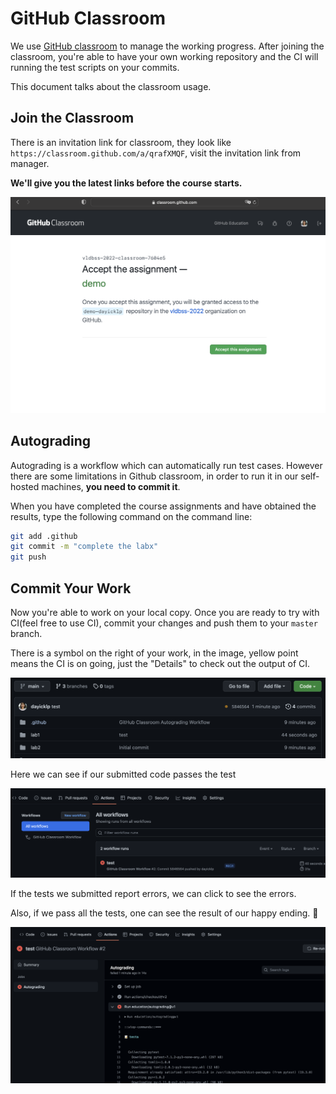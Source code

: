 # GitHub Classroom

We use [GitHub classroom](https://classroom.github.com/) to manage the working progress. After joining the classroom, you're able to have your own working repository and the CI will running the test scripts on your commits.

This document talks about the classroom usage.

## Join the Classroom

There is an invitation link for classroom, they look like `https://classroom.github.com/a/qrafXMQF`, visit the invitation link from manager.

**We'll give you the latest links before the course starts.**

![](./image/join_classroom.png)

## Autograding

Autograding is a workflow which can automatically run test cases. However there are some limitations in Github classroom, in order to run it in our self-hosted machines, **you need to commit it**.

When you have completed the course assignments and have obtained the results, type the following command on the command line:

```sh
git add .github
git commit -m "complete the labx"
git push
```

## Commit Your Work

Now you're able to work on your local copy. Once you are ready to try with CI(feel free to use CI), commit your changes and push them to your `master` branch.

There is a symbol on the right of your work, in the image, yellow point means the CI is on going, just the "Details" to check out the output of CI.

![](./image/running_test.png)

Here we can see if our submitted code passes the test

![](./image/test_results.png)

If the tests we submitted report errors, we can click to see the errors.

Also, if we pass all the tests, one can see the result of our happy ending. 🎉

![](./image/fail_error.png)